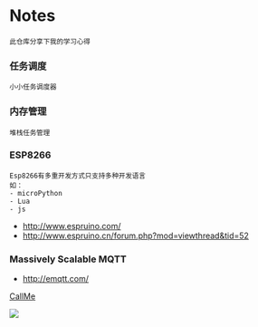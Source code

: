 # Notes
```
此仓库分享下我的学习心得
```



### 任务调度
```
小小任务调度器
```
### 内存管理
```
堆栈任务管理
```
### ESP8266  
```
Esp8266有多重开发方式只支持多种开发语言
如：
- microPython
- Lua
- js
```
- http://www.espruino.com/
- http://www.espruino.cn/forum.php?mod=viewthread&tid=52

		
###  Massively Scalable MQTT
- http://emqtt.com/


[CallMe](http://www.baidu.com?帅哥) 


![](http://upload-images.jianshu.io/upload_images/259-0ad0d0bfc1c608b6.jpg?imageMogr2/auto-orient/strip%7CimageView2/2/w/1240)

